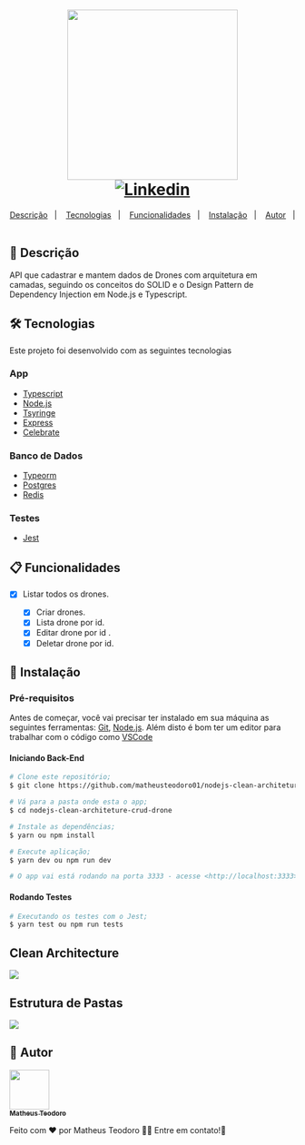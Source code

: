 <h1 align="center">
  <img width="300px" src="./.github/assets/nodejs-icon.svg" />
  <br />
  <a href="https://www.linkedin.com/in/matheus-teodoro-7bb92818a/">
    <img alt="Linkedin" src="https://media-exp1.licdn.com/dms/image/C4E03AQHpSbIKngBv2w/profile-displayphoto-shrink_400_400/0/1644551927783?e=1654128000&v=beta&t=4E9Vnk38ieWESxbUVeEn5q3X1_LxNJgrgQES-lI9kV0">
  </a>
</h1>
<p align="center">
  <a href="#page_facing_up-descrição">Descrição</a>&nbsp;&nbsp;&nbsp;|&nbsp;&nbsp;&nbsp;
  <a href="#-tecnologias">Tecnologias</a>&nbsp;&nbsp;&nbsp;|&nbsp;&nbsp;&nbsp;
    <a href="#clipboard-Funcionalidades">Funcionalidades</a>&nbsp;&nbsp;&nbsp;|&nbsp;&nbsp;&nbsp;
  <a href="#closed_book-instalação">Instalação</a>&nbsp;&nbsp;&nbsp;|&nbsp;&nbsp;&nbsp;
  <a href="#man-Autor">Autor</a>&nbsp;&nbsp;&nbsp;|&nbsp;&nbsp;&nbsp;
</p>

## :page_facing_up: Descrição

API que cadastrar e mantem dados de Drones com arquitetura em camadas, seguindo os conceitos do SOLID e o Design Pattern de Dependency Injection em Node.js e Typescript.

## 🛠 Tecnologias

Este projeto foi desenvolvido com as seguintes tecnologias

### App

- [Typescript](https://www.typescriptlang.org/)
- [Node.js](https://nodejs.org/)
- [Tsyringe](https://github.com/microsoft/tsyringe)
- [Express](https://expressjs.com/pt-br/)
- [Celebrate](https://github.com/arb/celebrate)

### Banco de Dados

- [Typeorm](https://typeorm.io/#/)
- [Postgres](https://www.postgresql.org/)
- [Redis](https://redis.io/)

### Testes

- [Jest](https://jestjs.io/)

## :clipboard: Funcionalidades

- [x] Listar todos os drones.

  - [x] Criar drones.
  - [x] Lista drone por id.
  - [x] Editar drone por id .
  - [x] Deletar drone por id.

## :closed_book: Instalação

### Pré-requisitos

Antes de começar, você vai precisar ter instalado em sua máquina as seguintes ferramentas:
[Git](https://git-scm.com), [Node.js](https://nodejs.org/en/).
Além disto é bom ter um editor para trabalhar com o código como [VSCode](https://code.visualstudio.com/)

#### Iniciando Back-End

```bash
# Clone este repositório;
$ git clone https://github.com/matheusteodoro01/nodejs-clean-architeture-crud-drone.git

# Vá para a pasta onde esta o app;
$ cd nodejs-clean-architeture-crud-drone

# Instale as dependências;
$ yarn ou npm install

# Execute aplicação;
$ yarn dev ou npm run dev

# O app vai está rodando na porta 3333 - acesse <http://localhost:3333>
```

#### Rodando Testes

```bash
# Executando os testes com o Jest;
$ yarn test ou npm run tests
```

## Clean Architecture

<img src="./.github/assets/clean-architecture-image.jpg" />

## Estrutura de Pastas

<img src="./.github/assets/tree-image.svg" />

## :man: Autor

<a href="https://github.com/matheusteodoro01/">
 <img src="https://avatars.githubusercontent.com/u/60862196?v=4" width="70px;" alt=""/>
 <br />
 <sub><b>Matheus Teodoro</b></sub>
</a>

Feito com ❤️ por Matheus Teodoro :wave::wave: Entre em contato!🚀

<a href="https://www.linkedin.com/in/matheus-teodoro-7bb92818a/">
</a>
